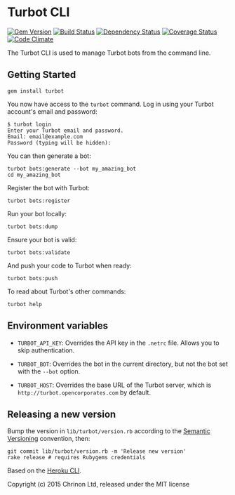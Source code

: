 # Turbot CLI

[![Gem Version](https://badge.fury.io/rb/turbot.svg)](https://badge.fury.io/rb/turbot)
[![Build Status](https://secure.travis-ci.org/openc/turbot-client.png)](https://travis-ci.org/openc/turbot-client)
[![Dependency Status](https://gemnasium.com/openc/turbot-client.png)](https://gemnasium.com/openc/turbot-client)
[![Coverage Status](https://coveralls.io/repos/openc/turbot-client/badge.png)](https://coveralls.io/r/openc/turbot-client)
[![Code Climate](https://codeclimate.com/github/openc/turbot-client.png)](https://codeclimate.com/github/openc/turbot-client)

The Turbot CLI is used to manage Turbot bots from the command line.

## Getting Started

    gem install turbot

You now have access to the `turbot` command.  Log in using your Turbot account's email and password:

    $ turbot login
    Enter your Turbot email and password.
    Email: email@example.com
    Password (typing will be hidden):

You can then generate a bot:

    turbot bots:generate --bot my_amazing_bot
    cd my_amazing_bot

Register the bot with Turbot:

    turbot bots:register

Run your bot locally:

    turbot bots:dump

Ensure your bot is valid:

    turbot bots:validate

And push your code to Turbot when ready:

    turbot bots:push

To read about Turbot's other commands:

    turbot help

## Environment variables

* `TURBOT_API_KEY`: Overrides the API key in the `.netrc` file. Allows you to skip authentication.

* `TURBOT_BOT`: Overrides the bot in the current directory, but not the bot set with the `--bot` option.

* `TURBOT_HOST`: Overrides the base URL of the Turbot server, which is `http://turbot.opencorporates.com` by default.

## Releasing a new version

Bump the version in `lib/turbot/version.rb` according to the [Semantic Versioning](http://semver.org/) convention, then:

    git commit lib/turbot/version.rb -m 'Release new version'
    rake release # requires Rubygems credentials

Based on the [Heroku CLI](https://github.com/heroku/heroku).

Copyright (c) 2015 Chrinon Ltd, released under the MIT license
